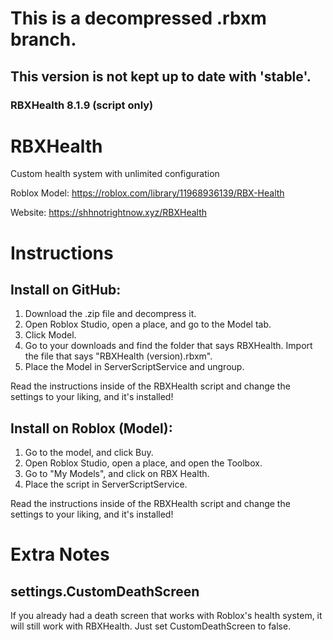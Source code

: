 # This is a decompressed .rbxm branch.
## This version is not kept up to date with 'stable'.

### RBXHealth 8.1.9 (script only)

# RBXHealth
Custom health system with unlimited configuration

Roblox Model: https://roblox.com/library/11968936139/RBX-Health

Website: https://shhnotrightnow.xyz/RBXHealth

# Instructions

## Install on GitHub:

1) Download the .zip file and decompress it.
2) Open Roblox Studio, open a place, and go to the Model tab.
3) Click Model.
4) Go to your downloads and find the folder that says RBXHealth. Import the file that says "RBXHealth (version).rbxm".
5) Place the Model in ServerScriptService and ungroup.

Read the instructions inside of the RBXHealth script and change the settings to your liking, and it's installed!

## Install on Roblox (Model):

1) Go to the model, and click Buy.
2) Open Roblox Studio, open a place, and open the Toolbox.
3) Go to "My Models", and click on RBX Health.
4) Place the script in ServerScriptService.

Read the instructions inside of the RBXHealth script and change the settings to your liking, and it's installed!

# Extra Notes

## settings.CustomDeathScreen
If you already had a death screen that works with Roblox's health system, it will still work with RBXHealth. Just set CustomDeathScreen to false.
